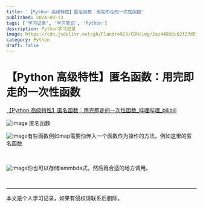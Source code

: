 ```yaml
---
title: '【Python 高级特性】匿名函数：用完即走的一次性函数'
published: 2024-09-13
tags: ['学习记录', '学习笔记', 'Python']
description: Python学习记录
image: https://cdn.jsdelivr.net/gh/Flandre923/CDN/img/2ac44030c62f27d5fb9f6fed799e326b8ce06965b8220cd474fbf4f6de76c52a.jpg
category: Python
draft: false
---
```



# 【Python 高级特性】匿名函数：用完即走的一次性函数

[【Python 高级特性】匿名函数：用完即走的一次性函数_哔哩哔哩_bilibili](https://www.bilibili.com/video/BV1iJ4m1Y79q/?spm_id_from=333.788&vd_source=f5ab73e8b88cb4cb94d904126cdfeb27)

​![image](https://cdn.jsdelivr.net/gh/Flandre923/CDN/img/8bfe3562987e58d765e6498c9493134cf60fbc538ae91a72ab25bdcbcc7833b6.png) 匿名函数

​![image](https://cdn.jsdelivr.net/gh/Flandre923/CDN/img/1f6b12bfb1bfbd368ddac0052ca19d6c775b54a48da71ab58ba9f47a02590ef9.png)有些函数例如map需要你传入一个函数作为操作的方法，例如这里的匿名函数

‍

​![image](https://cdn.jsdelivr.net/gh/Flandre923/CDN/img/c69a55928b91f4a4f9eb2d87abb999388bd5c1599067d8d343d10631d361bc2c.png)你也可以存储lammbda式。然后再合适的地方调用。

‍

---
本文是个人学习记录，如果有侵权请联系后删除。
